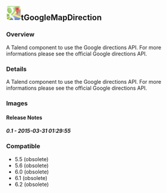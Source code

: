 ## <img src='./logo.jpg' width='40' height='40'>tGoogleMapDirection

### Overview
A Talend component to use the Google directions API. 
For more informations please see the official Google directions API.
### Details
A Talend component to use the Google directions API. 
For more informations please see the official Google directions API.
### Images




#### Release Notes

##### 0.1 - 2015-03-31 01:29:55

### Compatible
 -  5.5 (obsolete)
 -   5.6 (obsolete)
 -   6.0 (obsolete)
 -   6.1 (obsolete)
 -   6.2 (obsolete)